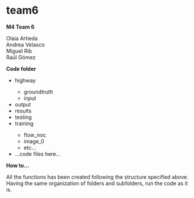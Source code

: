 # team6
<b>M4 Team 6</b>

Olaia Artieda<br>
Andrea Velasco<br>
Miguel Rib<br>
Raúl Gómez

<b>Code folder</b>

 <ul>
  <li>highway</li>
      <ul>
      <li>groundtruth</li>
      <li>input</li>
    </ul>
  <li>output</li>
  <li>results</li>
  <li>testing</li>
  <li>training</li>
      <ul>
      <li>flow_noc</li>
      <li>image_0</li>
      <li>etc...</li>
    </ul>
  <li>...code files here...</li>
</ul> 

<b>How to...</b>

All the functions has been created following the structure specified above. Having the same organization of folders and subfolders, run the code as it is.
